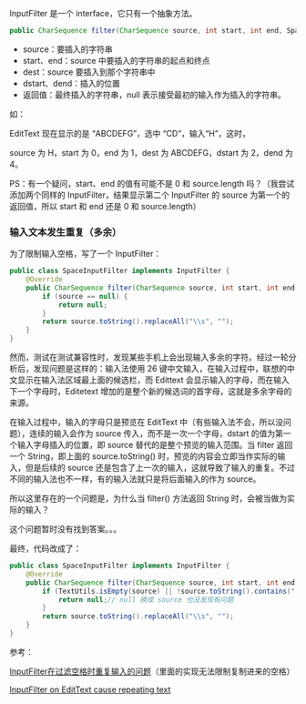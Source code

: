 InputFilter 是一个 interface，它只有一个抽象方法。

```java
public CharSequence filter(CharSequence source, int start, int end, Spanned dest, int dstart, int dend);
```

* source：要插入的字符串
* start、end：source 中要插入的字符串的起点和终点
* dest：source 要插入到那个字符串中
* dstart、dend：插入的位置
* 返回值：最终插入的字符串，null 表示接受最初的输入作为插入的字符串。



如：

EditText 现在显示的是 “ABCDEFG”，选中 “CD”，输入“H”，这时，

source 为 H，start 为 0，end 为 1，dest 为 ABCDEFG，dstart 为 2，dend 为 4。



PS：有一个疑问，start、end 的值有可能不是 0 和 source.length 吗？（我尝试添加两个同样的 InputFilter，结果显示第二个 InputFilter 的 source 为第一个的返回值，所以 start 和 end 还是 0 和 source.length）



### 输入文本发生重复（多余）

为了限制输入空格，写了一个 InputFilter：

```java
public class SpaceInputFilter implements InputFilter {
    @Override
    public CharSequence filter(CharSequence source, int start, int end, Spanned dest, int dstart, int dend) {
        if (source == null) {
            return null;
        }
        return source.toString().replaceAll("\\s", "");
    }
}
```

然而，测试在测试兼容性时，发现某些手机上会出现输入多余的字符。经过一轮分析后，发现问题是这样的：输入法使用 26 键中文输入，在输入过程中，联想的中文显示在输入法区域最上面的候选栏，而 Edittext 会显示输入的字母，而在输入下一个字母时，Editetext 增加的是整个新的候选词的首字母，这就是多余字母的来源。

在输入过程中，输入的字母只是预览在 EditText 中（有些输入法不会，所以没问题），连续的输入会作为 source 传入，而不是一次一个字母，dstart 的值为第一个输入字母插入的位置，即 source 替代的是整个预览的输入范围。当 filter 返回一个 String，即上面的 source.toString() 时，预览的内容会立即当作实际的输入，但是后续的 source 还是包含了上一次的输入，这就导致了输入的重复。不过不同的输入法也不一样，有的输入法就只是将后面输入的作为 source。

所以这里存在的一个问题是，为什么当 filter() 方法返回 String 时，会被当做为实际的输入？

这个问题暂时没有找到答案。。。

最终，代码改成了：

```java
public class SpaceInputFilter implements InputFilter {
    @Override
    public CharSequence filter(CharSequence source, int start, int end, Spanned dest, int dstart, int dend) {
        if (TextUtils.isEmpty(source) || !source.toString().contains(" ")) {
            return null;// null 换成 source 也没发现有问题
        }
        return source.toString().replaceAll("\\s", "");
    }
}
```



参考：

[InputFilter在过滤空格时重复输入的问题](https://www.cnblogs.com/yuanting/p/5613009.html)（里面的实现无法限制复制进来的空格）

[InputFilter on EditText cause repeating text](https://stackoverflow.com/questions/18529034/inputfilter-on-edittext-cause-repeating-text)






